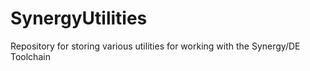# SynergyUtilities
Repository for storing various utilities for working with the Synergy/DE Toolchain
